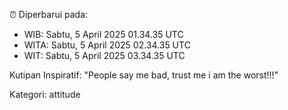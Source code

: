 ⏰ Diperbarui pada:
- WIB: Sabtu, 5 April 2025 01.34.35 UTC
- WITA: Sabtu, 5 April 2025 02.34.35 UTC
- WIT: Sabtu, 5 April 2025 03.34.35 UTC

Kutipan Inspiratif:
"People say me bad, trust me i am the worst!!!"


Kategori: attitude


